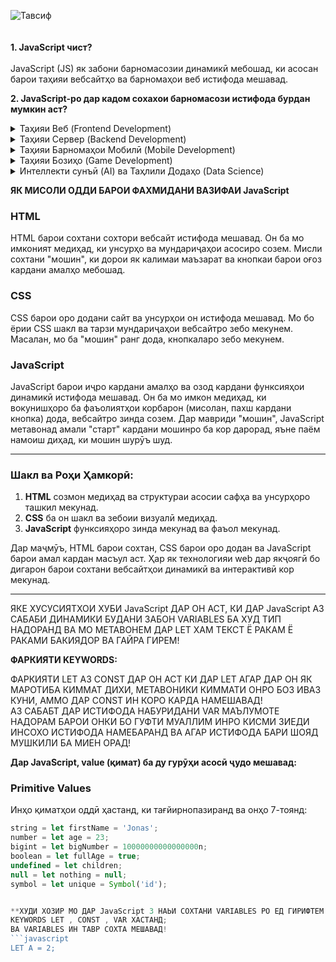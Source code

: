 ![Тавсиф](https://i.pinimg.com/736x/82/ce/b6/82ceb60a5f1108803b1b4ef0a0c8c05d.jpg)<br><br><br>
**1. JavaScript чист?**  <br><br>
JavaScript (JS) як забони барномасозии динамикӣ мебошад, ки асосан барои таҳияи вебсайтҳо ва барномаҳои веб истифода мешавад.  <br>

**2. JavaScript-ро дар кадом сохахои барномасози истифода бурдан мумкин аст?**  

<details>
   <summary>Таҳияи Веб (Frontend Development)</summary>
   📌 JavaScript бо HTML ва CSS якҷоя истифода мешавад, то вебсайтҳоро интерактивӣ ва динамикӣ гардонад.
</details>

<details>
   <summary>Таҳияи Сервер (Backend Development)</summary>
   📌 Бо Node.js, JavaScript метавонад дар сервер низ истифода шавад.
</details>

<details>
   <summary>Таҳияи Барномаҳои Мобилӣ (Mobile Development)</summary>
   📌 JavaScript метавонад барои сохтани барномаҳои мобилӣ истифода шавад.
</details>

<details>
   <summary>Таҳияи Бозиҳо (Game Development)</summary>
   📌 Бо JavaScript метавон бозиҳои 2D ва 3D сохт.
</details>

<details>
   <summary>Интеллекти сунъӣ (AI) ва Таҳлили Додаҳо (Data Science)</summary>
   📌 Бо китобхонаҳо ва платформаҳо JavaScript метавонад дар соҳаи AI ва таҳлили додаҳо истифода шавад.
</details>


**ЯК МИСОЛИ ОДДИ БАРОИ ФАХМИДАНИ ВАЗИФАИ JavaScript**

### HTML  
HTML барои сохтани сохтори вебсайт истифода мешавад. Он ба мо имконият медиҳад, ки унсурҳо ва мундариҷаҳои асосиро созем. Мисли сохтани "мошин", ки дорои як калимаи маъзарат ва кнопкаи барои оғоз кардани амалҳо мебошад.

### CSS  
CSS барои оро додани сайт ва унсурҳои он истифода мешавад. Мо бо ёрии CSS шакл ва тарзи мундариҷаҳои вебсайтро зебо мекунем. Масалан, мо ба "мошин" ранг дода, кнопкаларо зебо мекунем.

### JavaScript  
JavaScript барои иҷро кардани амалҳо ва озод кардани функсияҳои динамикӣ истифода мешавад. Он ба мо имкон медиҳад, ки вокунишҳоро ба фаъолиятҳои корбарон (мисолан, пахш кардани кнопка) дода, вебсайтро зинда созем. Дар мавриди "мошин", JavaScript метавонад амали "старт" кардани мошинро ба кор дарорад, яъне паём намоиш диҳад, ки мошин шурӯъ шуд.

---

### Шакл ва Роҳи Ҳамкорӣ:
1. **HTML** созмон медиҳад ва структураи асосии сафҳа ва унсурҳоро ташкил мекунад.
2. **CSS** ба он шакл ва зебоии визуалӣ медиҳад.
3. **JavaScript** функсияҳоро зинда мекунад ва фаъол мекунад.

Дар маҷмӯъ, HTML барои сохтан, CSS барои оро додан ва JavaScript барои амал кардан масъул аст. Ҳар як технологияи web дар якҷоягӣ бо дигарон барои сохтани вебсайтҳои динамикӣ ва интерактивӣ кор мекунад.

---



ЯКЕ ХУСУСИЯТХОИ ХУБИ JavaScript ДАР ОН АСТ, КИ ДАР JavaScript АЗ САБАБИ ДИНАМИКИ БУДАНИ ЗАБОН VARIABLES БА ХУД ТИП НАДОРАНД ВА МО МЕТАВОНЕМ ДАР LET ХАМ ТЕКСТ Ё РАКАМ Ё РАКАМИ БАКИЯДОР ВА ГАЙРА ГИРЕМ!

**ФАРКИЯТИ KEYWORDS:**

ФАРКИЯТИ LET АЗ CONST ДАР ОН АСТ КИ ДАР LET АГАР ДАР ОН ЯК МАРОТИБА КИММАТ ДИХИ, МЕТАВОНИКИ КИММАТИ ОНРО БОЗ ИВАЗ КУНИ, АММО ДАР CONST ИН КОРО КАРДА НАМЕШАВАД!  
АЗ САБАБТ ДАР ИСТИФОДА НАБУРИДАНИ VAR МАЪЛУМОТЕ НАДОРАМ БАРОИ ОНКИ БО ГУФТИ МУАЛЛИМ ИНРО КИСМИ ЗИЕДИ ИНСОХО ИСТИФОДА НАМЕБАРАНД ВА АГАР ИСТИФОДА БАРИ ШОЯД МУШКИЛИ БА МИЕН ОРАД!

**Дар JavaScript, value (қимат) ба ду гурӯҳи асосӣ ҷудо мешавад:**

### Primitive Values  
Инҳо қиматҳои оддӣ ҳастанд, ки тағйирнопазиранд ва онҳо 7-тоянд:

```javascript
string = let firstName = 'Jonas';  
number = let age = 23;  
bigint = let bigNumber = 10000000000000000n;  
boolean = let fullAge = true;  
undefined = let children;  
null = let nothing = null;  
symbol = let unique = Symbol('id');


**ХУДИ ХОЗИР МО ДАР JavaScript 3 НАЬИ СОХТАНИ VARIABLES РО ЕД ГИРИФТЕМ ВА ОН БО ВОСИТАИ KEYWORDS СОХТА МЕШАВАД!**  
KEYWORDS LET , CONST , VAR ХАСТАНД;  
ВА VARIABLES ИН ТАВР СОХТА МЕШАВАД!  
```javascript
LET A = 2;
